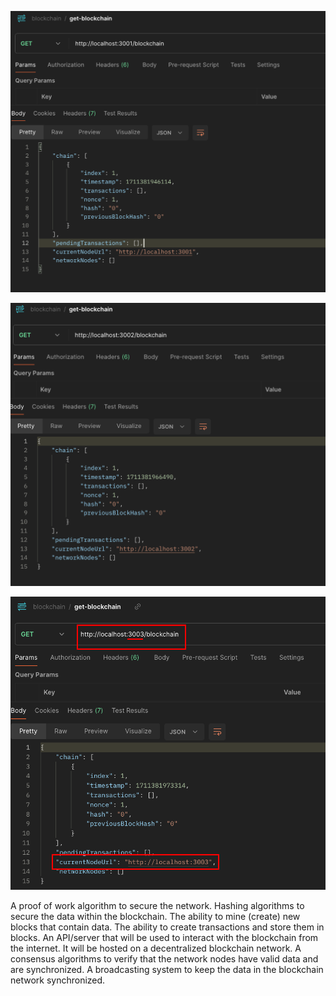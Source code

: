 <!-- gets blockchain in any node --genesis block -->
<!-- node 1 -->

![alt text](image.png)

<!-- node 2 -->

![alt text](image-1.png)

<!-- node 3 -->

![alt text](image-2.png)

A proof of work algorithm to secure the network.
Hashing algorithms to secure the data within the blockchain.
The ability to mine (create) new blocks that contain data.
The ability to create transactions and store them in blocks.
An API/server that will be used to interact with the blockchain from the internet.
It will be hosted on a decentralized blockchain network.
A consensus algorithms to verify that the network nodes have valid data and are synchronized.
A broadcasting system to keep the data in the blockchain network synchronized.
